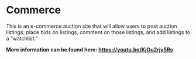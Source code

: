 # Commerce

This is an e-commerce auction site that will allow users to post auction listings, place bids on listings, comment on those listings, and add listings to a “watchlist.”

**More information can be found here: https://youtu.be/KjOu2rjy5Rs**
